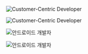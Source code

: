 ![Customer-Centric Developer](https://capsule-render.vercel.app/api?type=waving&color=0:00b4d8,100:48cae4&height=200&text=Customer-Centric%20Developer&fontSize=35&desc=Empathy%20and%20Technology%20for%20Better%20Customer%20Experience&descAlign=50&descAlignY=70&fontColor=ffffff)

![Customer-Centric Developer](https://capsule-render.vercel.app/api?type=waving&color=0:ff7eb3,100:65a7fc&height=180&text=Customer-Centric%20Developer&fontSize=40&fontColor=ffffff)

![안드로이드 개발자](https://capsule-render.vercel.app/api?type=waving&color=0:ff7eb3,100:65a7fc&height=180&text=안드로이드%20개발자&fontSize=40&fontColor=ffffff&fontFamily=Poppins%20Sans%20MS)

![안드로이드 개발자](https://capsule-render.vercel.app/api?type=waving&color=0:ff7eb3,100:65a7fc&height=180&text=안드로이드%20개발자&fontSize=40&fontColor=ffffff&fontFamily=Caveat%20Sans%20MS)
